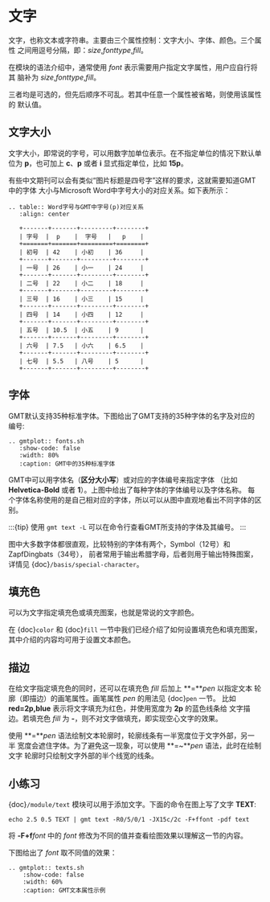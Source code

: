 ```{index} ! fonts
```

# 文字

文字，也称文本或字符串。主要由三个属性控制：文字大小、字体、颜色。三个属性
之间用逗号分隔，即：*size*,*fonttype*,*fill*。

在模块的语法介绍中，通常使用 *font* 表示需要用户指定文字属性，用户应自行将其
脑补为 *size*,*fonttype*,*fill*。

三者均是可选的，但先后顺序不可乱。若其中任意一个属性被省略，则使用该属性的
默认值。

## 文字大小

文字大小，即常说的字号，可以用数字加单位表示。在不指定单位的情况下默认单位为
**p**，也可加上 **c**、**p** 或者 **i** 显式指定单位，比如 **15p**。

有些中文期刊可以会有类似“图片标题是四号字”这样的要求，这就需要知道GMT中的字体
大小与Microsoft Word中字号大小的对应关系。如下表所示：

```{eval-rst}
.. table:: Word字号与GMT中字号(p)对应关系
   :align: center

   +-------+-------+---------+--------+
   | 字号  |  p    |  字号   |   p    |
   +=======+=======+=========+========+
   | 初号  | 42    | 小初    | 36     |
   +-------+-------+---------+--------+
   | 一号  | 26    | 小一    | 24     |
   +-------+-------+---------+--------+
   | 二号  | 22    | 小二    | 18     |
   +-------+-------+---------+--------+
   | 三号  | 16    | 小三    | 15     |
   +-------+-------+---------+--------+
   | 四号  | 14    | 小四    | 12     |
   +-------+-------+---------+--------+
   | 五号  | 10.5  | 小五    | 9      |
   +-------+-------+---------+--------+
   | 六号  | 7.5   | 小六    | 6.5    |
   +-------+-------+---------+--------+
   | 七号  | 5.5   | 八号    | 5      |
   +-------+-------+---------+--------+
```

## 字体

GMT默认支持35种标准字体。下图给出了GMT支持的35种字体的名字及对应的编号:

```{eval-rst}
.. gmtplot:: fonts.sh
   :show-code: false
   :width: 80%
   :caption: GMT中的35种标准字体
```

GMT中可以用字体名（**区分大小写**）或对应的字体编号来指定字体 （比如
**Helvetica-Bold** 或者 **1**）。上图中给出了每种字体的字体编号以及字体名称。
每个字体名称使用的是自己相对应的字体，所以可以从图中直观地看出不同字体的区别。

:::{tip}
使用 `gmt text -L` 可以在命令行查看GMT所支持的字体及其编号。
:::

图中大多数字体都很直观，比较特别的字体有两个，Symbol（12号）和ZapfDingbats（34号），
前者常用于输出希腊字母，后者则用于输出特殊图案，详情见 {doc}`/basis/special-character`。

## 填充色

可以为文字指定填充色或填充图案，也就是常说的文字颜色。

在 {doc}`color` 和 {doc}`fill` 一节中我们已经介绍了如何设置填充色和填充图案，
其中介绍的内容均可用于设置文本颜色。

## 描边

在给文字指定填充色的同时，还可以在填充色 *fill* 后加上 **=***pen* 以指定文本
轮廓（即描边）的画笔属性。画笔属性 *pen* 的用法见 {doc}`pen` 一节。
比如 **red=2p,blue** 表示将文字填充为红色，并使用宽度为 **2p** 的蓝色线条给
文字描边。若填充色 *fill* 为 **-**，则不对文字做填充，即实现空心文字的效果。

使用 **=***pen* 语法绘制文本轮廓时，轮廓线条有一半宽度位于文字外部，另一半
宽度会遮住字体。为了避免这一现象，可以使用 **=~***pen* 语法，此时在绘制文字
轮廓时只绘制文字外部的半个线宽的线条。

## 小练习

{doc}`/module/text` 模块可以用于添加文字。下面的命令在图上写了文字 **TEXT**:

```
echo 2.5 0.5 TEXT | gmt text -R0/5/0/1 -JX15c/2c -F+ffont -pdf text
```

将 **-F+f***font* 中的 *font* 修改为不同的值并查看绘图效果以理解这一节的内容。

下图给出了 *font* 取不同值的效果：

```{eval-rst}
.. gmtplot:: texts.sh
    :show-code: false
    :width: 60%
    :caption: GMT文本属性示例
```
